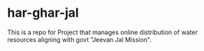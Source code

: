 # har-ghar-jal
 This is a repo for Project that manages online distribution of water resources aligning with govt "Jeevan Jal Mission".
